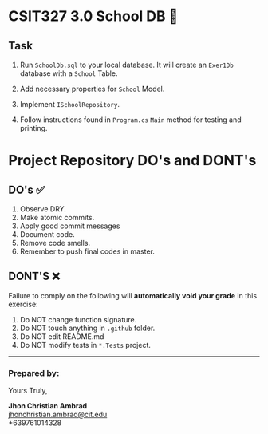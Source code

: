 # CSIT327 3.0 School DB 🏫

## Task
1. Run `SchoolDb.sql` to your local database. 
It will create an `Exer1Db` database with a `School` Table.

2. Add necessary properties for `School` Model.
3. Implement `ISchoolRepository`.
4. Follow instructions found in `Program.cs` `Main` method for testing and printing.


# Project Repository DO's and DONT's

## DO's ✅
1. Observe DRY. 
2. Make atomic commits. 
3. Apply good commit messages 
4. Document code. 
5. Remove code smells.
6. Remember to push final codes in master.

## DONT'S ❌
Failure to comply on the following will **automatically void your grade** in this exercise: 

1. Do NOT change function signature. 
2. Do NOT touch anything in `.github` folder. 
3. Do NOT edit README.md 
4. Do NOT modify tests in `*.Tests` project.


---
### Prepared by:
Yours Truly,

**Jhon Christian Ambrad** \
jhonchristian.ambrad@cit.edu \
+639761014328
